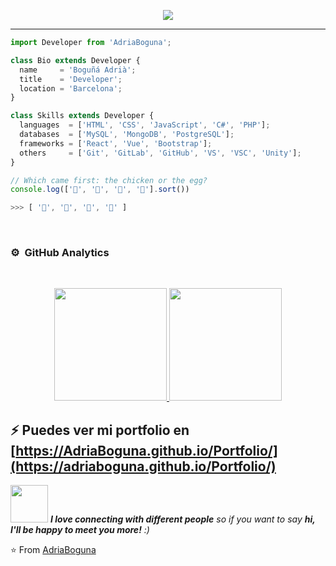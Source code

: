 <p align="center">
  <img src="https://github.com/thompsonemerson/thompsonemerson/raw/master/cover-thompson.png" />
</p>

---

```js
import Developer from 'AdriaBoguna';

class Bio extends Developer {
  name     = 'Boguñá Adrià';
  title    = 'Developer';
  location = 'Barcelona';
}

class Skills extends Developer {
  languages  = ['HTML', 'CSS', 'JavaScript', 'C#', 'PHP'];
  databases  = ['MySQL', 'MongoDB', 'PostgreSQL'];
  frameworks = ['React', 'Vue', 'Bootstrap'];
  others     = ['Git', 'GitLab', 'GitHub', 'VS', 'VSC', 'Unity'];
}
```

```javascript
// Which came first: the chicken or the egg?
console.log(['🥚', '🐣', '🐥', '🐔'].sort())

>>> [ '🐔', '🐣', '🐥', '🥚' ]
```
<br>
<h3>⚙️ &nbsp;GitHub Analytics </h3>
<br>
<p align="center">
<a href="https://github.com/AdriaBoguna">
  <img height="180em" src="https://github-readme-stats-eight-theta.vercel.app/api?username=AdriaBoguna&show_icons=true&theme=algolia&include_all_commits=true&count_private=true" style="max-width: 100%;" class="hoverZoomLink"/>
  <img height="180em" src="https://github-readme-stats-eight-theta.vercel.app/api/top-langs/?username=AdriaBoguna&layout=compact&langs_count=8&theme=algolia" style="max-width: 100%;" class="hoverZoomLink"/>
</a>
</p>


⚡ Puedes ver mi portfolio en [https://AdriaBoguna.github.io/Portfolio/](https://adriaboguna.github.io/Portfolio/)
---
<img src="https://media.giphy.com/media/LnQjpWaON8nhr21vNW/giphy.gif" width="60"> <em><b>I love connecting with different people</b> so if you want to say <b>hi, I'll be happy to meet you more!</b> :)</em>

⭐️ From [AdriaBoguna](https://github.com/AdriaBoguna)
